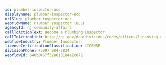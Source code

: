 ```yaml
---
id: plumber-inspector-ucc
displayname: plumber-inspector-ucc
urlSlug: plumber-inspector-ucc
webflowName: Plumber Inspector (UCC)
agencyId: nj-community-affairs
callToActionText: Become a Plumbing Inspector
callToActionLink: http://nj.gov/dca/divisions/codes/offices/licensing_cont_ed.html
webflowIndustry: Plumber Inspector
licenseCertificationClassification: LICENSE
divisionPhone: (609) 984-7834
webflowId: 640b8467f32a6131e4e2c872
---
```

